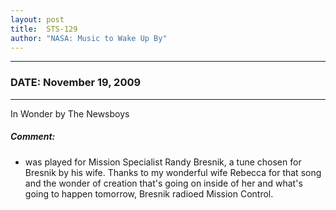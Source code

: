 ```yaml
---
layout: post
title:  STS-129
author: "NASA: Music to Wake Up By"
---
```


----
### DATE: November 19, 2009
----
In Wonder by The Newsboys

##### Comment:
* was played for Mission Specialist Randy Bresnik, a tune chosen for Bresnik by his wife. Thanks to my wonderful wife Rebecca for that song and the wonder of creation that's going on inside of her and what's going to happen tomorrow, Bresnik radioed Mission Control.
